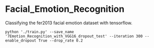 # Facial_Emotion_Recognition
Classifying the fer2013 facial emotion dataset with tensorflow.

```
python './train.py' --save_name '7Emotion_Recognition_with_VGG16_dropout_test' --iteration 300 --enable_dropout True --drop_rate 0.2
